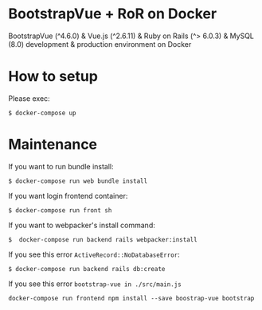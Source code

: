 # BootstrapVue + RoR on Docker

BootstrapVue (^4.6.0) & Vue.js (^2.6.11) & Ruby on Rails (^> 6.0.3) & MySQL (8.0) development & production environment on Docker

# How to setup

Please exec:

`$ docker-compose up`

# Maintenance

If you want to run bundle install:

`$ docker-compose run web bundle install`

If you want login frontend container:

`$ docker-compose run front sh`

If you want to webpacker's install command:

`$  docker-compose run backend rails webpacker:install`

If you see this error `ActiveRecord::NoDatabaseError`:

`$ docker-compose run backend rails db:create`

If you see this error `bootstrap-vue in ./src/main.js`

`docker-compose run frontend npm install --save boostrap-vue bootstrap`